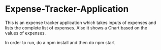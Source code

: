 # Expense-Tracker-Application
This is an expense tracker application which takes inputs of expenses and lists the complete list of expenses. Also it shows a Chart based on the values of expenses.


In order to run, do a npm install and then do npm start
 
 
